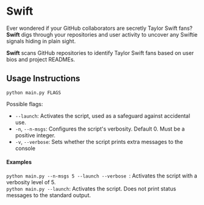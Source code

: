# Swift

Ever wondered if your GitHub collaborators are secretly Taylor Swift fans?  
**Swift** digs through your repositories and user activity to uncover any Swiftie signals hiding in plain sight.


**Swift** scans GitHub repositories to identify Taylor Swift fans based on user bios and project READMEs.

## Usage Instructions
`python main.py FLAGS`  

Possible flags:  
- `--launch`: Activates the script, used as a safeguard against accidental use.
- `-n`, `--n-msgs`: Configures the script's verbosity. Default 0. Must be a positive integer.
- `-v`, `--verbose`: Sets whether the script prints extra messages to the console

#### Examples
`python main.py --n-msgs 5 --launch --verbose `: Activates the script with a verbosity level of 5.  
`python main.py --launch`: Activates the script. Does not print status messages to the standard output.